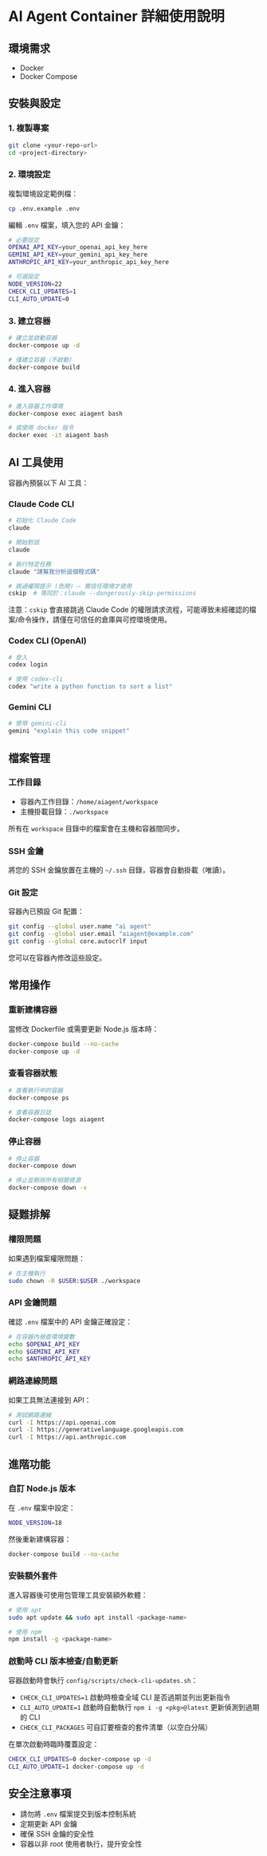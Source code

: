 # AI Agent Container 詳細使用說明

## 環境需求

- Docker
- Docker Compose

## 安裝與設定

### 1. 複製專案

```bash
git clone <your-repo-url>
cd <project-directory>
```

### 2. 環境設定

複製環境設定範例檔：

```bash
cp .env.example .env
```

編輯 `.env` 檔案，填入您的 API 金鑰：

```bash
# 必要設定
OPENAI_API_KEY=your_openai_api_key_here
GEMINI_API_KEY=your_gemini_api_key_here
ANTHROPIC_API_KEY=your_anthropic_api_key_here

# 可選設定
NODE_VERSION=22
CHECK_CLI_UPDATES=1
CLI_AUTO_UPDATE=0
```

### 3. 建立容器

```bash
# 建立並啟動容器
docker-compose up -d

# 僅建立容器（不啟動）
docker-compose build
```

### 4. 進入容器

```bash
# 進入容器工作環境
docker-compose exec aiagent bash

# 或使用 docker 指令
docker exec -it aiagent bash
```

## AI 工具使用

容器內預裝以下 AI 工具：

### Claude Code CLI

```bash
# 初始化 Claude Code
claude

# 開始對話
claude

# 執行特定任務
claude "請幫我分析這個程式碼"

# 跳過權限提示 (危險) — 需信任環境才使用
cskip  # 等同於：claude --dangerously-skip-permissions
```

注意：`cskip` 會直接跳過 Claude Code 的權限請求流程，可能導致未經確認的檔案/命令操作，請僅在可信任的倉庫與可控環境使用。

### Codex CLI (OpenAI)

```bash
# 登入
codex login

# 使用 codex-cli
codex "write a python function to sort a list"
```

### Gemini CLI

```bash
# 使用 gemini-cli
gemini "explain this code snippet"
```

## 檔案管理

### 工作目錄

- 容器內工作目錄：`/home/aiagent/workspace`
- 主機掛載目錄：`./workspace`

所有在 `workspace` 目錄中的檔案會在主機和容器間同步。

### SSH 金鑰

將您的 SSH 金鑰放置在主機的 `~/.ssh` 目錄，容器會自動掛載（唯讀）。

### Git 設定

容器內已預設 Git 配置：

```bash
git config --global user.name "ai agent"
git config --global user.email "aiagent@example.com"
git config --global core.autocrlf input
```

您可以在容器內修改這些設定。

## 常用操作

### 重新建構容器

當修改 Dockerfile 或需要更新 Node.js 版本時：

```bash
docker-compose build --no-cache
docker-compose up -d
```

### 查看容器狀態

```bash
# 查看執行中的容器
docker-compose ps

# 查看容器日誌
docker-compose logs aiagent
```

### 停止容器

```bash
# 停止容器
docker-compose down

# 停止並刪除所有相關資源
docker-compose down -v
```

## 疑難排解

### 權限問題

如果遇到檔案權限問題：

```bash
# 在主機執行
sudo chown -R $USER:$USER ./workspace
```

### API 金鑰問題

確認 `.env` 檔案中的 API 金鑰正確設定：

```bash
# 在容器內檢查環境變數
echo $OPENAI_API_KEY
echo $GEMINI_API_KEY
echo $ANTHROPIC_API_KEY
```

### 網路連線問題

如果工具無法連接到 API：

```bash
# 測試網路連線
curl -I https://api.openai.com
curl -I https://generativelanguage.googleapis.com
curl -I https://api.anthropic.com
```

## 進階功能

### 自訂 Node.js 版本

在 `.env` 檔案中設定：

```bash
NODE_VERSION=18
```

然後重新建構容器：

```bash
docker-compose build --no-cache
```

### 安裝額外套件

進入容器後可使用包管理工具安裝額外軟體：

```bash
# 使用 apt
sudo apt update && sudo apt install <package-name>

# 使用 npm
npm install -g <package-name>

```

### 啟動時 CLI 版本檢查/自動更新

容器啟動時會執行 `config/scripts/check-cli-updates.sh`：

- `CHECK_CLI_UPDATES=1` 啟動時檢查全域 CLI 是否過期並列出更新指令
- `CLI_AUTO_UPDATE=1` 啟動時自動執行 `npm i -g <pkg>@latest` 更新偵測到過期的 CLI
- `CHECK_CLI_PACKAGES` 可自訂要檢查的套件清單（以空白分隔）

在單次啟動時臨時覆蓋設定：

```bash
CHECK_CLI_UPDATES=0 docker-compose up -d
CLI_AUTO_UPDATE=1 docker-compose up -d
```

## 安全注意事項

- 請勿將 `.env` 檔案提交到版本控制系統
- 定期更新 API 金鑰
- 確保 SSH 金鑰的安全性
- 容器以非 root 使用者執行，提升安全性
